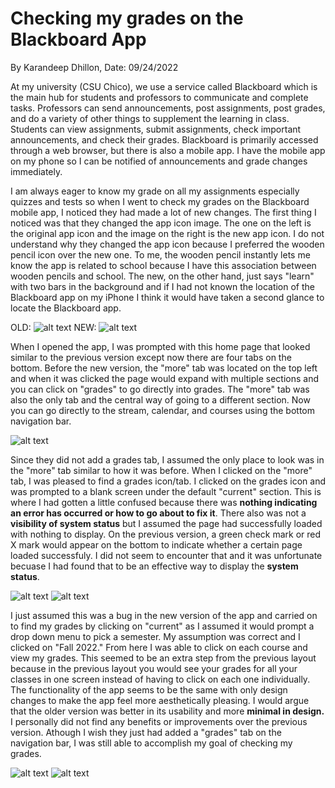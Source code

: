 # Checking my grades on the Blackboard App
By Karandeep Dhillon, Date: 09/24/2022

At my university (CSU Chico), we use a service called Blackboard which is the main hub for students and professors to communicate and complete tasks. Professors can send announcements, post assignments, post grades, and do a variety of other things to supplement the learning in class. Students can view assignments, submit assignments, check important announcements, and check their grades. Blackboard is primarily accessed through a web browser, but there is also a mobile app. I have the mobile app on my phone so I can be notified of announcements and grade changes immediately. 

I am always eager to know my grade on all my assignments especially quizzes and tests so when I went to check my grades on the Blackboard mobile app, I noticed they had made a lot of new changes. The first thing I noticed was that they changed the app icon image. The one on the left is the original app icon and the image on the right is the new app icon. I do not understand why they changed the app icon because I preferred the wooden pencil icon over the new one. To me, the wooden pencil instantly lets me know the app is related to school because I have this association between wooden pencils and school. The new, on the other hand, just says "learn" with two bars in the background and if I had not known the location of the Blackboard app on my iPhone I think it would have taken a second glance to locate the Blackboard app. 
                                  
OLD: ![alt text](../assets/ogicon.png)             NEW: ![alt text](../assets/newicon.png)



When I opened the app, I was prompted with this home page that looked similar to the previous version except now there are four tabs on the bottom. Before the new version, the "more" tab was located on the top left and when it was clicked the page would expand with multiple sections and you can click on "grades" to go directly into grades. The "more" tab was also the only tab and the central way of going to a different section. Now you can go directly to the stream, calendar, and courses using the bottom navigation bar. 

![alt text](../assets/homepage.png)


Since they did not add a grades tab, I assumed the only place to look was in the "more" tab similar to how it was before. When I clicked on the "more" tab, I was pleased to find a grades icon/tab. I clicked on the grades icon and was prompted to a blank screen under the default "current" section. This is where I had gotten a little confused because there was **nothing indicating an error has occurred or how to go about to fix it**. There also was not a **visibility of system status** but I assumed the page had successfully loaded with nothing to display. On the previous version, a green check mark or red X mark would appear on the bottom to indicate whether a certain page loaded successfuly. I did not seem to encounter that and it was unfortunate becuase I had found that to be an effective way to display the **system status**. 



![alt text](../assets/moretab.png)                                             ![alt text](../assets/grades.png)



I just assumed this was a bug in the new version of the app and carried on to find my grades by clicking on "current" as I assumed it would prompt a drop down menu to pick a semester. My assumption was correct and I clicked on "Fall 2022." From here I was able to click on each course and view my grades. This seemed to be an extra step from the previous layout because in the previous layout you would see your grades for all your classes in one screen instead of having to click on each one individually. The functionality of the app seems to be the same with only design changes to make the app feel more aesthetically pleasing. I would argue that the older version was better in its usability and more **minimal in design.** I personally did not find any benefits or improvements over the previous version. Athough I wish they just had added a "grades" tab on the navigation bar, I was still able to accomplish my goal of checking my grades. 


![alt text](../assets/dropdown.png)                                            ![alt text](../assets/grades2.png)                                        

